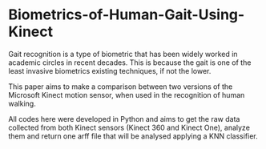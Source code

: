 # Biometrics-of-Human-Gait-Using-Kinect

Gait recognition is a type of biometric that has been widely worked in academic circles in recent decades. This is because the gait is one of the least invasive biometrics existing techniques, if not the lower. 


This paper aims to make a comparison between two versions of the Microsoft Kinect motion sensor, when used in the recognition of human walking.

All codes here were developed in Python and aims to get the raw data collected from both Kinect sensors (Kinect 360 and Kinect One), analyze them and return one arff file that will be analysed applying a KNN classifier.
